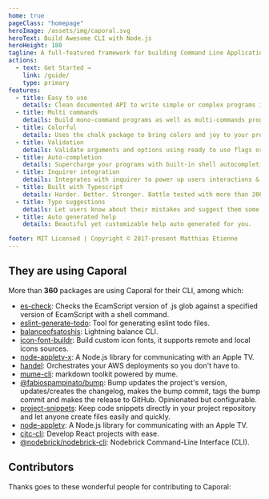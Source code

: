```yaml
---
home: true
pageClass: "homepage"
heroImage: /assets/img/caporal.svg
heroText: Build Awesome CLI with Node.js
heroHeight: 180
tagline: A full-featured framework for building Command Line Applications with Node.js
actions:
  - text: Get Started →
    link: /guide/
    type: primary
features:
  - title: Easy to use
    details: Clean documented API to write simple or complex programs in Javascript or Typescript.
  - title: Multi commands
    details: Build mono-command programs as well as multi-commands program like git.
  - title: Colorful
    details: Uses the chalk package to bring colors and joy to your programs.
  - title: Validation
    details: Validate arguments and options using ready to use flags or bring you own.
  - title: Auto-completion
    details: Supercharge your programs with built-in shell autocompletion in bash, zsh and fish.
  - title: Inquirer integration
    details: Integrates with inquirer to power up users interactions & UI
  - title: Built with Typescript
    details: Harder. Better. Stronger. Battle tested with more than 200 unit tests.
  - title: Typo suggestions
    details: Let users know about their mistakes and suggest them some solutions.
  - title: Auto generated help
    details: Beautiful yet customizable help auto generated for you.

footer: MIT Licensed | Copyright © 2017-present Matthias Etienne
---
```


## They are using Caporal

<!-- @include-start DEPENDENTS.md -->

More than **360** packages are using Caporal for their CLI, among which:

- [es-check](https://www.npmjs.com/package/es-check): Checks the EcamScript version of .js glob against a specified version of EcamScript with a shell command.
- [eslint-generate-todo](https://www.npmjs.com/package/eslint-generate-todo): Tool for generating eslint todo files.
- [balanceofsatoshis](https://www.npmjs.com/package/balanceofsatoshis): Lightning balance CLI.
- [icon-font-buildr](https://www.npmjs.com/package/icon-font-buildr): Build custom icon fonts, it supports remote and local icons sources.
- [node-appletv-x](https://www.npmjs.com/package/node-appletv-x): A Node.js library for communicating with an Apple TV.
- [handel](https://www.npmjs.com/package/handel): Orchestrates your AWS deployments so you don't have to.
- [mume-cli](https://www.npmjs.com/package/mume-cli): markdown toolkit powered by mume.
- [@fabiospampinato/bump](https://www.npmjs.com/package/@fabiospampinato/bump): Bump updates the project's version, updates/creates the changelog, makes the bump commit, tags the bump commit and makes the release to GitHub. Opinionated but configurable.
- [project-snippets](https://www.npmjs.com/package/project-snippets): Keep code snippets directly in your project repository and let anyone create files easily and quickly.
- [node-appletv](https://www.npmjs.com/package/node-appletv): A Node.js library for communicating with an Apple TV.
- [citc-cli](https://www.npmjs.com/package/citc-cli): Develop React projects with ease.
- [@nodebrick/nodebrick-cli](https://www.npmjs.com/package/@nodebrick/nodebrick-cli): Nodebrick Command-Line Interface (CLI).

<!-- @include-end -->

## Contributors

Thanks goes to these wonderful people for contributing to Caporal:

<!-- @include-start CONTRIBUTORS.md -->


<!-- @include-end -->

